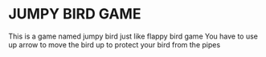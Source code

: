 # JUMPY BIRD GAME
 This is a game named jumpy bird just like flappy bird game You have to use up arrow to move the bird up to protect your bird from the pipes
